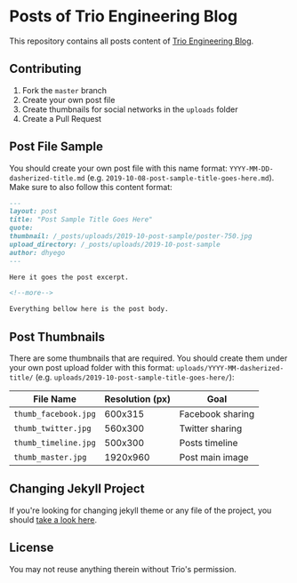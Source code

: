# Posts of Trio Engineering Blog
This repository contains all posts content of [Trio Engineering Blog](https://github.com/usetrio/trio-engineering-blog).

## Contributing
1. Fork the `master` branch
2. Create your own post file
3. Create thumbnails for social networks in the `uploads` folder
4. Create a Pull Request

## Post File Sample
You should create your own post file with this name format: `YYYY-MM-DD-dasherized-title.md` (e.g. `2019-10-08-post-sample-title-goes-here.md`). Make sure to also follow this content format:

```md
---
layout: post
title: "Post Sample Title Goes Here"
quote: 
thumbnail: /_posts/uploads/2019-10-post-sample/poster-750.jpg
upload_directory: /_posts/uploads/2019-10-post-sample
author: dhyego
---

Here it goes the post excerpt.

<!--more-->

Everything bellow here is the post body.
```

## Post Thumbnails
There are some thumbnails that are required. You should create them under your own post upload folder with this format: `uploads/YYYY-MM-dasherized-title/` (e.g. `uploads/2019-10-post-sample-title-goes-here/`):

| File Name            | Resolution (px) | Goal             |
| -------------------- | --------------- | ---------------- |
| `thumb_facebook.jpg` | 600x315         | Facebook sharing |
| `thumb_twitter.jpg`  | 560x300         | Twitter sharing  |
| `thumb_timeline.jpg` | 500x300         | Posts timeline   |
| `thumb_master.jpg`   | 1920x960        | Post main image  |

## Changing Jekyll Project
If you're looking for changing jekyll theme or any file of the project, you should [take a look here](https://github.com/usetrio/trio-engineering-blog).

## License
You may not reuse anything therein without Trio's permission.